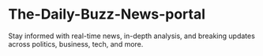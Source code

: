 # The-Daily-Buzz-News-portal
Stay informed with real-time news, in-depth analysis, and breaking updates across politics, business, tech, and more.
